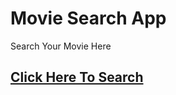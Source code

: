 # Movie Search App
Search Your Movie Here

## <a href="https://moviesearchappbyprabhat.netlify.app/" target="_blank">Click Here To Search</a>
